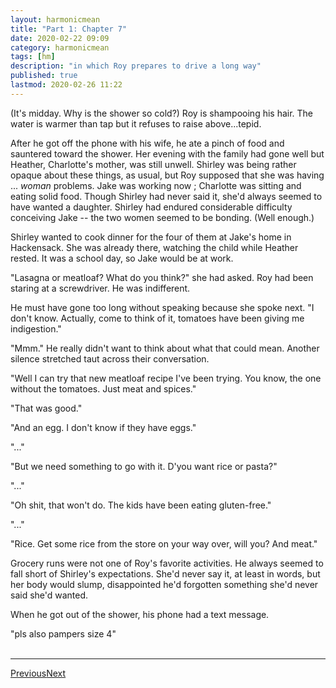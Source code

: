 ```yaml
---
layout: harmonicmean
title: "Part 1: Chapter 7"
date: 2020-02-22 09:09
category: harmonicmean
tags: [hm]
description: "in which Roy prepares to drive a long way"
published: true
lastmod: 2020-02-26 11:22
---
```


(It's midday. Why is the shower so cold?)
Roy is shampooing his hair. The water is warmer than tap but it refuses to raise above...tepid.

After he got off the phone with his wife, he ate a pinch of food and sauntered toward the shower. Her evening with the family had gone well but Heather, Charlotte's mother, was still unwell. Shirley was being rather opaque about these things, as usual, but Roy supposed that she was having ... _woman_ problems. Jake was working now ; Charlotte was sitting and eating solid food. Though Shirley had never said it, she'd always seemed to have wanted a daughter. Shirley had endured considerable difficulty conceiving Jake -- the two women seemed to be bonding. (Well enough.) 

Shirley wanted to cook dinner for the four of them at Jake's home in Hackensack. She was already there, watching the child while Heather rested. It was a school day, so Jake would be at work.

"Lasagna or meatloaf? What do you think?" she had asked. Roy had been staring at a screwdriver. He was indifferent. 

He must have gone too long without speaking because she spoke next. "I don't know. Actually, come to think of it, tomatoes have been giving me indigestion."

"Mmm." He really didn't want to think about what that could mean. Another silence stretched taut across their conversation. 

"Well I can try that new meatloaf recipe I've been trying. You know, the one without the tomatoes. Just meat and spices."

"That was good."

"And an egg. I don't know if they have eggs."

"..."

"But we need something to go with it. D'you want rice or pasta?"

"..."

"Oh shit, that won't do. The kids have been eating gluten-free."

"..."

"Rice. Get some rice from the store on your way over, will you? And meat."

Grocery runs were not one of Roy's favorite activities. He always seemed to fall short of Shirley's expectations. She'd never say it, at least in words, but her body would slump, disappointed he'd forgotten something she'd never said she'd wanted.

When he got out of the shower, his phone had a text message.

"pls also pampers size 4"
<br/><br/>

***

<span class="hm-nav-prev"><a href="{{ 'p1-ch6' | prepend: site.baseurl }}">Previous</a></span><span class="hm-nav-next"><a href="{{ 'p1-ch8' | prepend: site.baseurl }}">Next</a></span>
